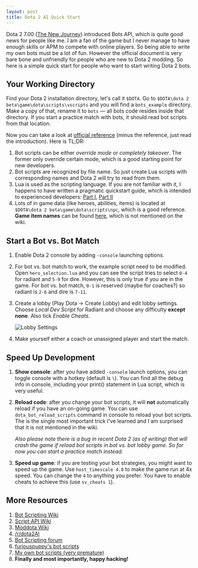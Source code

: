 ```yaml
---
layout: post
title: Dota 2 AI Quick Start
---
```


Dota 2 7.00 ([The New Journey](http://www.dota2.com/700/other/)) introduced Bots API, which is quite good news for people like me. I am a fan of the game but I never manage to have enough skills or APM to compete with online players. So being able to write my own bots must be a lot of fun. However the official document is very bare bone and unfriendly for people who are new to Dota 2 modding. So here is a simple quick start for people who want to start writing Dota 2 bots.

## Your Working Directory

Find your Dota 2 installation directory, let's call it `$DOTA`. Go to `$DOTA\dota 2 beta\game\dota\scripts\vscripts` and you will find a `bots_example` directory. Make a copy of that, rename it to `bots` — all bots code resides inside that directory. If you start a practice match with bots, it should read bot scripts from that location.

Now you can take a look at [official reference](https://developer.valvesoftware.com/wiki/Dota_Bot_Scripting) (minus the reference, just read the introduction). Here is TL;DR:

1. Bot scripts can be either *override mode* or *completely takeover*. The former only override certain mode, which is a good starting point for new developers.
2. Bot scripts are recognized by file name. So just create Lua scripts with corresponding names and Dota 2 will try to read from them.
3. Lua is used as the scripting language. If you are not familiar with it, I happens to have written a pragmatic quickstart guide, which is intended to experienced developers: [Part I](http://ruoyusun.com/2013/03/23/pragmatic-lua-basics-in-30-mins.html), [Part II](http://ruoyusun.com/2013/03/30/pragmatic-lua-error-handling-oop-closure-and-coroutines.html)
4. Lots of in game data (like heroes, abilities, items) is located at `$DOTA\dota 2 beta\game\dota\scripts\npc`, which is a good reference. **Game item names** can be found [here](https://developer.valvesoftware.com/wiki/Dota_2_Workshop_Tools/Scripting/Built-In_Item_Names), which is not mentioned on the wiki.

## Start a Bot vs. Bot Match

1. Enable Dota 2 console by adding `-console` launching options.

2. For bot vs. bot match to work, the example script need to be modified. Open  `hero_selection.lua` and you can see the script tries to select `0-4` for radiant and `5-9` for dire. However, this is only true if you are in the game. For bot vs. bot match, `0-1` is reserved (maybe for coaches?) so radiant is `2-6` and dire is `7-11`.

3. Create a lobby (Play Dota -> Create Lobby) and edit lobby settings. Choose *Local Dev Script* for Radiant and choose any difficulty **except none**. Also tick *Enable Cheats*.

   ![Lobby Settings](http://image.prntscr.com/image/9d92bc777a52417e9300edf1d8682409.png)

4. Make yourself either a coach or unassigned player and start the match.

## Speed Up Development

1. **Show console**: after you have added `-console` launch options, you can toggle console with a hotkey (default is `\`). You can find all the debug info in console, including your print() statement in Lua script, which is very useful.

2. **Reload code**: after you change your bot scripts, it will **not** automatically reload if you have an on-going game. You can use `dota_bot_reload_scripts` command in console to reload your bot scripts. The is the single most important trick I've learned and I am surprised that it is not mentioned in the wiki. 

   *Also please note there is a bug in recent Dota 2 (as of writing) that will crash the game if reload bot scripts in bot vs. bot lobby game. So for now you can start a practice match instead.*

3. **Speed up game**: if you are testing your bot strategies, you might want to speed up the game. Use `host_timescale 4.0` to make the game run at 4x speed. You can change the `4` to anything you prefer. You have to enable cheats to achieve this (use `sv_cheats 1`).

## More Resources

1. [Bot Scripting Wiki](https://developer.valvesoftware.com/wiki/Dota_Bot_Scripting)
2. [Script API Wiki](https://developer.valvesoftware.com/wiki/Dota_2_Workshop_Tools/Scripting/API)
3. [Moddota Wiki](http://docs.moddota.com/)
4. [/r/dota2AI](https://www.reddit.com/r/dota2AI/)
5. [Bot Scripting forum](http://dev.dota2.com/forumdisplay.php?f=497)
6. [furiouspuppy's bot scripts](https://github.com/furiouspuppy/Dota2_Bots)
7. [My own bot scripts (very premature)](https://github.com/insraq/dota2bots)
8. **Finally and most importantly, happy hacking!**











